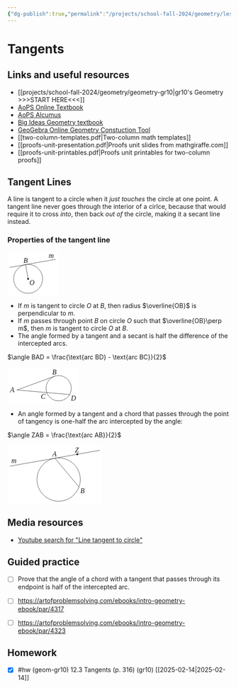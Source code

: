 ```yaml
---
{"dg-publish":true,"permalink":"/projects/school-fall-2024/geometry/lessons/12-3-tangents/"}
---
```



#  Tangents

## Links and useful resources 

- [[projects/school-fall-2024/geometry/geometry-gr10\|gr10's Geometry >>>START HERE<<<]]
- [AoPS Online Textbook](https://artofproblemsolving.com/ebooks/intro-geometry-ebook/c0toc)
- [AoPS Alcumus](https://artofproblemsolving.com/teacher/students)
- [Big Ideas Geometry textbook](https://bim.easyaccessmaterials.com/?level=12)
- [GeoGebra Online Geometry Constuction Tool](https://www.geogebra.org/geometry?lang=en/)
- [[two-column-templates.pdf|Two-column math templates]]
- [[proofs-unit-presentation.pdf|Proofs unit slides from mathgiraffe.com]]
- [[proofs-unit-printables.pdf|Proofs unit printables for two-column proofs]]



## Tangent Lines

A line is tangent to a circle when it *just touches* the circle at one point. A tangent line never goes through the interior of a cirlce, because that would require it to cross *into*, then back *out of* the circle, making it a secant line instead.

### Properties of the tangent line

<?xml version="1.0" encoding="UTF-8" standalone="no"?><svg   viewBox="0 0 114.93749999999999 99.125"   preserveAspectRatio="xMinYMin meet"   data-src="chap11diag-121"   version="1.1"   width="114.93749999999999"   height="99.125"   xml:space="preserve"   id="svg16"   sodipodi:docname="chap11diag-121.svg"   inkscape:version="1.3.2 (091e20ef0f, 2023-11-25, custom)"   xmlns:inkscape="http://www.inkscape.org/namespaces/inkscape"   xmlns:sodipodi="http://sodipodi.sourceforge.net/DTD/sodipodi-0.dtd"   xmlns="http://www.w3.org/2000/svg"   xmlns:svg="http://www.w3.org/2000/svg"   xmlns:rdf="http://www.w3.org/1999/02/22-rdf-syntax-ns#"   xmlns:cc="http://creativecommons.org/ns#"   xmlns:dc="http://purl.org/dc/elements/1.1/"><sodipodi:namedview     id="namedview16"     pagecolor="#ffffff"     bordercolor="#000000"     borderopacity="0.25"     inkscape:showpageshadow="2"     inkscape:pageopacity="0.0"     inkscape:pagecheckerboard="0"     inkscape:deskcolor="#d1d1d1"     inkscape:zoom="2.4622077"     inkscape:cx="57.46875"     inkscape:cy="49.549028"     inkscape:window-width="939"     inkscape:window-height="1002"     inkscape:window-x="12"     inkscape:window-y="38"     inkscape:window-maximized="1"     inkscape:current-layer="svg16" /><metadata     id="metadata1"><rdf:RDF><cc:Work         rdf:about=""><dc:format>image/svg+xml</dc:format><dc:type           rdf:resource="http://purl.org/dc/dcmitype/StillImage" /></cc:Work></rdf:RDF></metadata><defs     id="defs1"><clipPath       id="chap11diag-121-clipPath18"><path         d="M 0,0 73,0 73,62 0,62 0,0 z"         id="path1" /></clipPath></defs><rect     style="fill:#ffffff;stroke-width:2.26772;stroke-linecap:round"     id="rect16"     width="115.61292"     height="98.054222"     x="-0.10340644"     y="1.2937766" /><g     transform="translate(5,5)"     id="g16"><g       transform="scale(1.15)"       id="g15"><g         transform="matrix(1.25,0,0,-1.25,0,77.5)"         id="g14"><g           id="g13"><g             id="g12"><g               clip-path="url(#chap11diag-121-clipPath18)"               id="g11"><g                 transform="translate(0,62)"                 id="g10"><g                   transform="translate(29,-39)"                   id="g9"><path                     d="m 22.67725,0 c 0,6.01465 -2.38967,11.78223 -6.64234,16.03491 C 11.78223,20.28758 6.01465,22.67725 0,22.67725 c -6.01465,0 -11.78223,-2.38967 -16.03491,-6.64234 C -20.28758,11.78223 -22.67725,6.01465 -22.67725,0 c 0,-6.01465 2.38967,-11.78223 6.64234,-16.03491 4.25268,-4.25267 10.02026,-6.64234 16.03491,-6.64234 6.01465,0 11.78223,2.38967 16.03491,6.64234 4.25267,4.25268 6.64234,10.02026 6.64234,16.03491 z"                     style="fill:none;stroke:currentColor;stroke-width:0.5;stroke-linecap:butt;stroke-linejoin:round;stroke-miterlimit:10;stroke-opacity:1;stroke-dasharray:none"                     id="path2" /><path                     d="M -28.50378,18.001 42.9608,30.60197"                     style="fill:none;stroke:currentColor;stroke-width:0.5;stroke-linecap:round;stroke-linejoin:round;stroke-miterlimit:10;stroke-opacity:1;stroke-dasharray:none"                     id="path3" /><path                     d="M 0,0 -3.93779,22.3326"                     style="fill:none;stroke:currentColor;stroke-width:0.5;stroke-linecap:round;stroke-linejoin:round;stroke-miterlimit:10;stroke-opacity:1;stroke-dasharray:none"                     id="path4" /><g                     transform="translate(0,62)"                     id="g8"><text   transform="matrix(1,0,0,-1,-7.2705,-36.5965)"   id="text6"><tspan     x="0"     y="0"     style="font-size:10.90909958px;font-variant:normal;writing-mode:lr-tb;fill:currentColor;fill-opacity:1;fill-rule:nonzero;stroke:none;font-family:STIX;font-style:italic"     id="tspan4">B</tspan><tspan     x="39.6441"     y="-7.3694"     style="font-size:10.90909958px;font-variant:normal;writing-mode:lr-tb;fill:currentColor;fill-opacity:1;fill-rule:nonzero;stroke:none;font-family:STIX;font-style:italic"     id="tspan5">m</tspan><tspan     x="9.3704996"     y="35.2108"     style="font-size:10.90909958px;font-variant:normal;writing-mode:lr-tb;fill:currentColor;fill-opacity:1;fill-rule:nonzero;stroke:none;font-family:STIX;font-style:italic"     id="tspan6">O</tspan></text> <g   transform="translate(0,-62)"   id="g7"><path     d="M 0,0 0,0"     style="fill:none;stroke:currentColor;stroke-width:3;stroke-linecap:round;stroke-linejoin:round;stroke-miterlimit:10;stroke-opacity:1;stroke-dasharray:none"     id="path6" /><g     transform="translate(0,62)"     id="g6" /></g></g></g></g></g></g></g></g></g></g></svg>

- If $m$ is tangent to circle $O$ at $B$, then radius $\overline{OB}$ is perpendicular to $m$. 
- If $m$ passes through point $B$ on circle $O$ such that $\overline{OB}\perp m$, then $m$ is tangent to circle $O$ at $B$.
- The angle formed by a tangent and a secant is half the difference of the intercepted arcs.

$\angle BAD = \frac{\text{arc BD} - \text{arc BC}}{2}$

<?xml version="1.0" encoding="UTF-8" standalone="no"?><svg   viewBox="0 0 160.9375 83.3125"   preserveAspectRatio="xMinYMin meet"   data-src="chap11diag-61"   version="1.1"   width="160.9375"   height="83.3125"   xml:space="preserve"   id="svg15"   sodipodi:docname="chap11diag-61.svg"   inkscape:version="1.3.2 (091e20ef0f, 2023-11-25, custom)"   xmlns:inkscape="http://www.inkscape.org/namespaces/inkscape"   xmlns:sodipodi="http://sodipodi.sourceforge.net/DTD/sodipodi-0.dtd"   xmlns="http://www.w3.org/2000/svg"   xmlns:svg="http://www.w3.org/2000/svg"   xmlns:rdf="http://www.w3.org/1999/02/22-rdf-syntax-ns#"   xmlns:cc="http://creativecommons.org/ns#"   xmlns:dc="http://purl.org/dc/elements/1.1/"><sodipodi:namedview     id="namedview15"     pagecolor="#ffffff"     bordercolor="#000000"     borderopacity="0.25"     inkscape:showpageshadow="2"     inkscape:pageopacity="0.0"     inkscape:pagecheckerboard="0"     inkscape:deskcolor="#d1d1d1"     inkscape:zoom="1.7584466"     inkscape:cx="80.46875"     inkscape:cy="41.513913"     inkscape:window-width="939"     inkscape:window-height="1002"     inkscape:window-x="12"     inkscape:window-y="38"     inkscape:window-maximized="1"     inkscape:current-layer="svg15" /><metadata     id="metadata1"><rdf:RDF><cc:Work         rdf:about=""><dc:format>image/svg+xml</dc:format><dc:type           rdf:resource="http://purl.org/dc/dcmitype/StillImage" /></cc:Work></rdf:RDF></metadata><defs     id="defs1"><clipPath       id="chap11diag-61-clipPath18"><path         d="M 0,0 105,0 105,51 0,51 0,0 z"         id="path1" /></clipPath></defs><rect     style="fill:#ffffff;stroke-width:2.26772;stroke-linecap:round"     id="rect15"     width="160.92123"     height="82.104233"     x="0.10189033"     y="0.89787054" /><g     transform="translate(5,5)"     id="g15"><g       transform="scale(1.15)"       id="g14"><g         transform="matrix(1.25,0,0,-1.25,0,63.75)"         id="g13"><g           id="g12"><g             id="g11"><g               clip-path="url(#chap11diag-61-clipPath18)"               id="g10"><g                 transform="translate(0,51)"                 id="g9"><g                   transform="translate(77,-30)"                   id="g8"><path                     d="m 19.84242,0 c 0,5.26277 -2.09094,10.30936 -5.81199,14.03043 C 10.30936,17.75148 5.26277,19.84242 0,19.84242 c -5.26277,0 -10.30936,-2.09094 -14.03043,-5.81199 C -17.75148,10.30936 -19.84242,5.26277 -19.84242,0 c 0,-5.26277 2.09094,-10.30936 5.81199,-14.03043 3.72107,-3.72105 8.76766,-5.81199 14.03043,-5.81199 5.26277,0 10.30936,2.09094 14.03043,5.81199 3.72105,3.72107 5.81199,8.76766 5.81199,14.03043 z"                     style="fill:none;stroke:currentColor;stroke-width:0.5;stroke-linecap:butt;stroke-linejoin:round;stroke-miterlimit:10;stroke-opacity:1;stroke-dasharray:none"                     id="path2" /><path                     d="M -65.41992,-2.6949 17.1841,-9.92122"                     style="fill:none;stroke:currentColor;stroke-width:0.5;stroke-linecap:round;stroke-linejoin:round;stroke-miterlimit:10;stroke-opacity:1;stroke-dasharray:none"                     id="path3" /><path                     d="m -65.41992,-2.6949 58.6333,21.34077"                     style="fill:none;stroke:currentColor;stroke-width:0.5;stroke-linecap:round;stroke-linejoin:round;stroke-miterlimit:10;stroke-opacity:1;stroke-dasharray:none"                     id="path4" /><g                     transform="translate(0,51)"                     id="g7"><text   transform="matrix(1,0,0,-1,-76.2962,-57.5131)"   id="text7"><tspan     x="0"     y="0"     style="font-size:10.90909958px;font-variant:normal;writing-mode:lr-tb;fill:currentColor;fill-opacity:1;fill-rule:nonzero;stroke:none;font-family:STIX;font-style:italic"     id="tspan4">A</tspan><tspan     x="66.176903"     y="-28.2299"     style="font-size:10.90909958px;font-variant:normal;writing-mode:lr-tb;fill:currentColor;fill-opacity:1;fill-rule:nonzero;stroke:none;font-family:STIX;font-style:italic"     id="tspan5">B</tspan><tspan     x="48.273998"     y="10.0808"     style="font-size:10.90909958px;font-variant:normal;writing-mode:lr-tb;fill:currentColor;fill-opacity:1;fill-rule:nonzero;stroke:none;font-family:STIX;font-style:italic"     id="tspan6">C</tspan><tspan     x="95.580299"     y="13.0135"     style="font-size:10.90909958px;font-variant:normal;writing-mode:lr-tb;fill:currentColor;fill-opacity:1;fill-rule:nonzero;stroke:none;font-family:STIX;font-style:italic"     id="tspan7">D</tspan></text> </g></g></g></g></g></g></g></g></g></svg>

- An angle formed by a tangent and a chord that passes through the point of tangency is one-half the arc intercepted by the angle:

$\angle ZAB = \frac{\text{arc AB}}{2}$

<?xml version="1.0" encoding="UTF-8" standalone="no"?><svg   viewBox="0 0 214.12499999999997 133.625"   preserveAspectRatio="xMinYMin meet"   data-src="chap11diag-62"   version="1.1"   width="214.12499999999997"   height="133.625"   xml:space="preserve"   id="svg17"   sodipodi:docname="chap11diag-62.svg"   inkscape:version="1.3.2 (091e20ef0f, 2023-11-25, custom)"   xmlns:inkscape="http://www.inkscape.org/namespaces/inkscape"   xmlns:sodipodi="http://sodipodi.sourceforge.net/DTD/sodipodi-0.dtd"   xmlns="http://www.w3.org/2000/svg"   xmlns:svg="http://www.w3.org/2000/svg"   xmlns:rdf="http://www.w3.org/1999/02/22-rdf-syntax-ns#"   xmlns:cc="http://creativecommons.org/ns#"   xmlns:dc="http://purl.org/dc/elements/1.1/"><sodipodi:namedview     id="namedview17"     pagecolor="#ffffff"     bordercolor="#000000"     borderopacity="0.25"     inkscape:showpageshadow="2"     inkscape:pageopacity="0.0"     inkscape:pagecheckerboard="0"     inkscape:deskcolor="#d1d1d1"     inkscape:zoom="1.3216579"     inkscape:cx="107.0625"     inkscape:cy="66.583039"     inkscape:window-width="939"     inkscape:window-height="1002"     inkscape:window-x="12"     inkscape:window-y="38"     inkscape:window-maximized="1"     inkscape:current-layer="svg17" /><metadata     id="metadata1"><rdf:RDF><cc:Work         rdf:about=""><dc:format>image/svg+xml</dc:format><dc:type           rdf:resource="http://purl.org/dc/dcmitype/StillImage" /></cc:Work></rdf:RDF></metadata><defs     id="defs1"><clipPath       id="chap11diag-62-clipPath18"><path         d="M 0,0 142,0 142,86 0,86 0,0 z"         id="path1" /></clipPath></defs><rect     style="fill:#ffffff;stroke-width:2.26772;stroke-linecap:round"     id="rect17"     width="212.81117"     height="132.06337"     x="0.50705314"     y="1.9945005" /><g     transform="translate(5,5)"     id="g17"><g       transform="scale(1.15)"       id="g16"><g         transform="matrix(1.25,0,0,-1.25,0,107.5)"         id="g15"><g           id="g14"><g             id="g13"><g               clip-path="url(#chap11diag-62-clipPath18)"               id="g12"><g                 transform="translate(0,86)"                 id="g11"><g                   transform="translate(77,-51)"                   id="g10"><path                     d="m 34.01566,0 c 0,9.02191 -3.58448,17.67323 -9.96346,24.0522 C 17.67323,30.43118 9.02191,34.01566 0,34.01566 c -9.02191,0 -17.67323,-3.58448 -24.0522,-9.96346 C -30.43118,17.67323 -34.01566,9.02191 -34.01566,0 c 0,-9.02191 3.58448,-17.67323 9.96346,-24.0522 6.37897,-6.37898 15.03029,-9.96346 24.0522,-9.96346 9.02191,0 17.67323,3.58448 24.0522,9.96346 6.37898,6.37897 9.96346,15.03029 9.96346,24.0522 z"                     style="fill:none;stroke:currentColor;stroke-width:0.5;stroke-linecap:butt;stroke-linejoin:round;stroke-miterlimit:10;stroke-opacity:1;stroke-dasharray:none"                     id="path2" /><path                     d="M -76.25409,21.0947 64.4408,45.90268"                     style="fill:none;stroke:currentColor;stroke-width:0.5;stroke-linecap:round;stroke-linejoin:round;stroke-miterlimit:10;stroke-opacity:1;stroke-dasharray:none"                     id="path3" /><path                     d="M -5.90665,33.49869 31.96442,-11.63423"                     style="fill:none;stroke:currentColor;stroke-width:0.5;stroke-linecap:round;stroke-linejoin:round;stroke-miterlimit:10;stroke-opacity:1;stroke-dasharray:none"                     id="path4" /><g                     transform="translate(0,86)"                     id="g9"><text   transform="matrix(1,0,0,-1,-9.8448,-49.4304)"   id="text6"><tspan     x="0"     y="0"     style="font-size:10.90909958px;font-variant:normal;writing-mode:lr-tb;fill:currentColor;fill-opacity:1;fill-rule:nonzero;stroke:none;font-family:STIX;font-style:italic"     id="tspan4">A</tspan><tspan     x="-64.309303"     y="10.304"     style="font-size:10.90909958px;font-variant:normal;writing-mode:lr-tb;fill:currentColor;fill-opacity:1;fill-rule:nonzero;stroke:none;font-family:STIX;font-style:italic"     id="tspan5">m</tspan><tspan     x="35.473701"     y="-6.2020001"     style="font-size:10.90909958px;font-variant:normal;writing-mode:lr-tb;fill:currentColor;fill-opacity:1;fill-rule:nonzero;stroke:none;font-family:STIX;font-style:italic"     id="tspan6">Z</tspan></text> <g   transform="translate(0,-86)"   id="g8"><path     d="m 29.26707,39.70068 0,0"     style="fill:none;stroke:currentColor;stroke-width:3;stroke-linecap:round;stroke-linejoin:round;stroke-miterlimit:10;stroke-opacity:1;stroke-dasharray:none"     id="path6" /><g     transform="translate(0,86)"     id="g7"><text   transform="matrix(1,0,0,-1,34.0644,-107.2396)"   id="text7"><tspan     x="0"     y="0"     style="font-size:10.90909958px;font-variant:normal;writing-mode:lr-tb;fill:currentColor;fill-opacity:1;fill-rule:nonzero;stroke:none;font-family:STIX;font-style:italic"     id="tspan7">B</tspan></text> </g></g></g></g></g></g></g></g></g></g></g></svg>


## Media resources

- [Youtube search for "Line tangent to circle"](https://www.youtube.com/results?search_query=Line%20tangent%20to%20circle) 

## Guided practice

- [ ] Prove that the angle of a chord with a tangent that passes through its endpoint is half of the intercepted arc.
- [ ] https://artofproblemsolving.com/ebooks/intro-geometry-ebook/par/4317  
- [ ] https://artofproblemsolving.com/ebooks/intro-geometry-ebook/par/4323  


## Homework


- [x] #hw (geom-gr10) 12.3 Tangents  (p. 316) (gr10) [[2025-02-14\|2025-02-14]]


